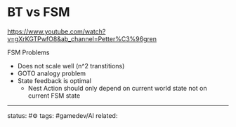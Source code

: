 # BT vs FSM
https://www.youtube.com/watch?v=gXrKGTPwfO8&ab_channel=Petter%C3%96gren

FSM Problems
 - Does not scale well (n^2 transtitions)
 - GOTO analogy problem
 - State feedback is optimal
	 - Nest Action should only depend on current world state not on current FSM state


---
status: #⚙️ 
tags: #gamedev/AI 
related: 
